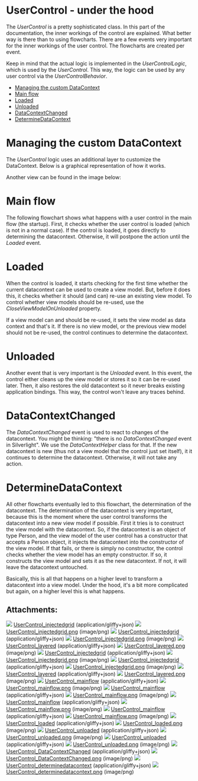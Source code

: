 # UserControl - under the hood

The *UserControl* is a pretty sophisticated class. In this part of the documentation, the inner workings of the control are explained. What better way is there than to using flowcharts. There are a few events very important for the inner workings of the user control. The flowcharts are created per event.

Keep in mind that the actual logic is implemented in the *UserControlLogic*, which is used by the *UserControl*. This way, the logic can be used by any user control via the *UserControlBehavior*.

-   [Managing the custom DataContext](#UserControl-underthehood-ManagingthecustomDataContext)
-   [Main flow](#UserControl-underthehood-Mainflow)
-   [Loaded](#UserControl-underthehood-Loaded)
-   [Unloaded](#UserControl-underthehood-Unloaded)
-   [DataContextChanged](#UserControl-underthehood-DataContextChanged)
-   [DetermineDataContext](#UserControl-underthehood-DetermineDataContext)

# Managing the custom DataContext

The *UserControl* logic uses an additional layer to customize the DataContext. Below is a graphical representation of how it works.

Another view can be found in the image below:

# Main flow

The following flowchart shows what happens with a user control in the main flow (the startup). First, it checks whether the user control is loaded (which is not in a normal case). If the control is loaded, it goes directly to determining the datacontext. Otherwise, it will postpone the action until the *Loaded* event. 

# Loaded

When the control is loaded, it starts checking for the first time whether the current datacontext can be used to create a view model. But, before it does this, it checks whether it should (and can) re-use an existing view model. To control whether view models should be re-used, use the *CloseViewModelOnUnloaded* property.

If a view model can and should be re-used, it sets the view model as data context and that's it. If there is no view model, or the previous view model should not be re-used, the control continues to determine the datacontext.

# Unloaded

Another event that is very important is the *Unloaded* event. In this event, the control either cleans up the view model or stores it so it can be re-used later. Then, it also restores the old datacontext so it never breaks existing application bindings. This way, the control won't leave any traces behind.

# DataContextChanged

The *DataContextChanged* event is used to react to changes of the datacontext. You might be thinking: "there is no *DataContextChanged* event in Silverlight". We use the *DataContextHelper* class for that. If the new datacontext is new (thus not a view model that the control just set itself), it it continues to determine the datacontext. Otherwise, it will not take any action.

# DetermineDataContext

All other flowcharts eventually led to this flowchart, the determination of the datacontext. The determination of the datacontext is very important, because this is the moment where the user control transforms the datacontext into a new view model if possible. First it tries is to construct the view model with the datacontext. So, if the datacontext is an object of type Person, and the view model of the user control has a constructor that accepts a Person object, it injects the datacontext into the constructor of the view model. If that fails, or there is simply no constructor, the control checks whether the view model has an empty constructor. If so, it constructs the view model and sets it as the new datacontext. If not, it will leave the datacontext untouched.

Basically, this is all that happens on a higher level to transform a datacontext into a view model. Under the hood, it's a bit more complicated but again, on a higher level this is what happens.

## Attachments:

![](images/icons/bullet_blue.gif) [UserControl\_injectedgrid](attachments/1900590/2621443) (application/gliffy+json)
 ![](images/icons/bullet_blue.gif) [UserControl\_injectedgrid.png](attachments/1900590/2621444.png) (image/png)
 ![](images/icons/bullet_blue.gif) [UserControl\_injectedgrid](attachments/1900590/2621447) (application/gliffy+json)
 ![](images/icons/bullet_blue.gif) [UserControl\_injectedgrid.png](attachments/1900590/2621448.png) (image/png)
 ![](images/icons/bullet_blue.gif) [UserControl\_layered](attachments/1900590/2621451) (application/gliffy+json)
 ![](images/icons/bullet_blue.gif) [UserControl\_layered.png](attachments/1900590/2621452.png) (image/png)
 ![](images/icons/bullet_blue.gif) [UserControl\_injectedgrid](attachments/1900590/2621449) (application/gliffy+json)
 ![](images/icons/bullet_blue.gif) [UserControl\_injectedgrid.png](attachments/1900590/2621450.png) (image/png)
 ![](images/icons/bullet_blue.gif) [UserControl\_injectedgrid](attachments/1900590/2621441) (application/gliffy+json)
 ![](images/icons/bullet_blue.gif) [UserControl\_injectedgrid.png](attachments/1900590/2621442.png) (image/png)
 ![](images/icons/bullet_blue.gif) [UserControl\_layered](attachments/1900590/2621445) (application/gliffy+json)
 ![](images/icons/bullet_blue.gif) [UserControl\_layered.png](attachments/1900590/2621446.png) (image/png)
 ![](images/icons/bullet_blue.gif) [UserControl\_mainflow](attachments/1900590/2621455) (application/gliffy+json)
 ![](images/icons/bullet_blue.gif) [UserControl\_mainflow.png](attachments/1900590/2621456.png) (image/png)
 ![](images/icons/bullet_blue.gif) [UserControl\_mainflow](attachments/1900590/2621457) (application/gliffy+json)
 ![](images/icons/bullet_blue.gif) [UserControl\_mainflow.png](attachments/1900590/2621458.png) (image/png)
 ![](images/icons/bullet_blue.gif) [UserControl\_mainflow](attachments/1900590/2621459) (application/gliffy+json)
 ![](images/icons/bullet_blue.gif) [UserControl\_mainflow.png](attachments/1900590/2621460.png) (image/png)
 ![](images/icons/bullet_blue.gif) [UserControl\_mainflow](attachments/1900590/2621453) (application/gliffy+json)
 ![](images/icons/bullet_blue.gif) [UserControl\_mainflow.png](attachments/1900590/2621454.png) (image/png)
 ![](images/icons/bullet_blue.gif) [UserControl\_loaded](attachments/1900590/2621461) (application/gliffy+json)
 ![](images/icons/bullet_blue.gif) [UserControl\_loaded.png](attachments/1900590/2621462.png) (image/png)
 ![](images/icons/bullet_blue.gif) [UserControl\_unloaded](attachments/1900590/2621465) (application/gliffy+json)
 ![](images/icons/bullet_blue.gif) [UserControl\_unloaded.png](attachments/1900590/2621466.png) (image/png)
 ![](images/icons/bullet_blue.gif) [UserControl\_unloaded](attachments/1900590/2621463) (application/gliffy+json)
 ![](images/icons/bullet_blue.gif) [UserControl\_unloaded.png](attachments/1900590/2621464.png) (image/png)
 ![](images/icons/bullet_blue.gif) [UserControl\_DataContextChanged](attachments/1900590/2621467) (application/gliffy+json)
 ![](images/icons/bullet_blue.gif) [UserControl\_DataContextChanged.png](attachments/1900590/2621468.png) (image/png)
 ![](images/icons/bullet_blue.gif) [UserControl\_determinedatacontext](attachments/1900590/2621469) (application/gliffy+json)
 ![](images/icons/bullet_blue.gif) [UserControl\_determinedatacontext.png](attachments/1900590/2621470.png) (image/png)

